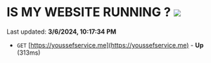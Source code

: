 # IS MY WEBSITE RUNNING ? [![](https://img.shields.io/static/v1?label=Sponsor&message=%E2%9D%A4&logo=GitHub&color=%23fe8e86)](https://github.com/sponsors/<username>)

Last updated: **3/6/2024, 10:17:34 PM**

- `GET` [https://youssefservice.me](https://youssefservice.me) - **Up** (313ms)
